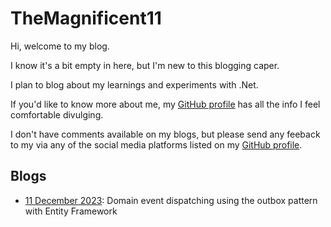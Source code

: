 # TheMagnificent11

Hi, welcome to my blog.

I know it's a bit empty in here, but I'm new to this blogging caper.

I plan to blog about my learnings and experiments with .Net.

If you'd like to know more about me, my [GitHub profile](https://github.com/TheMagnificent11) has all the info I feel comfortable divulging.

I don't have comments available on my blogs, but please send any feeback to my via any of the social media platforms listed on my [GitHub profile](https://github.com/TheMagnificent11).

## Blogs

* [11 December 2023](./posts/2023-12-11_outbox-domain-event-dispatching-with-ef.md): Domain event dispatching using the outbox pattern with Entity Framework
